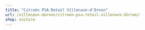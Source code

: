 ```yaml
---
title: "Citroën PSA Retail Villenave-d'Ornon"
url: /villenave-dornon/citroen-psa-retail-villenave-dornon/
shop: voiture
---
```

